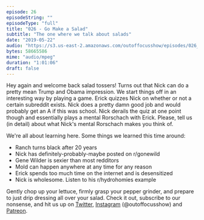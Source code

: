 ```yaml
---
episode: 26
episodeString: ""
episodeType: "full"
title: "026 - Go Make a Salad"
subtitle: "The one where we talk about salads"
date: "2019-05-22"
audio: "https://s3.us-east-2.amazonaws.com/outoffocusshow/episodes/026_go-make-a-salad.mp3"
bytes: 58665586
mime: "audio/mpeg"
duration: "1:01:06"
draft: false
---
```


Hey again and welcome back salad tossers! Turns out that Nick can do a pretty mean Trump and Obama impression. We start things off in an interesting way by playing a game. Erick quizzes Nick on whether or not a certain subreddit exists. Nick does a pretty damn good job and would probably get an A if this was school. Nick derails the quiz at one point though and essentially plays a mental Rorschach with Erick. Please, tell us (in detail) about what Nick's mental Rorschach makes you think of. 

We're all about learning here. Some things we learned this time around:

- Ranch turns black after 20 years
- Nick has definitely-probably-maybe posted on r/gonewild
- Gene Wilder is sexier than most redditors
- Mold can happen anywhere at any time for any reason
- Erick spends too much time on the internet and is desensitized
- Nick is wholesome. Listen to his r/hydrohomies example

Gently chop up your lettuce, firmly grasp your pepper grinder, and prepare to just drip dressing all over your salad. Check it out, subscribe to our nonsense, and hit us up on [Twitter][twit], [Instagram][insta] (\@outoffocusshow) and [Patreon][patreon].

[twit]: https://twitter.com/outoffocusshow
[insta]: https://instagram.com/outoffocusshow
[patreon]: https://www.patreon.com/outoffocusshow
